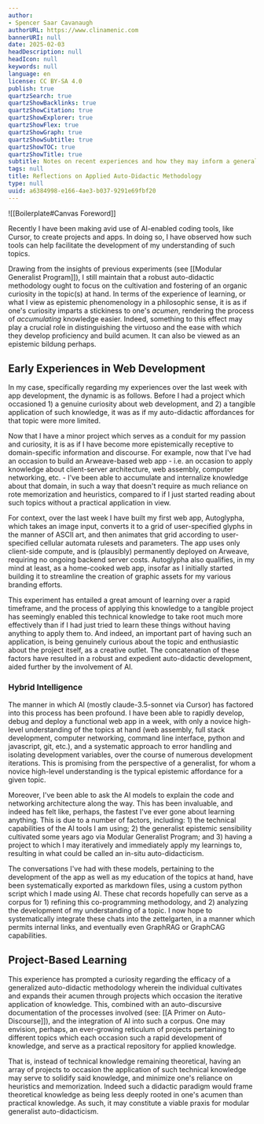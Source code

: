 ```yaml
---
author:
- Spencer Saar Cavanaugh
authorURL: https://www.clinamenic.com
bannerURI: null
date: 2025-02-03
headDescription: null
headIcon: null
keywords: null
language: en
license: CC BY-SA 4.0
publish: true
quartzSearch: true
quartzShowBacklinks: true
quartzShowCitation: true
quartzShowExplorer: true
quartzShowFlex: true
quartzShowGraph: true
quartzShowSubtitle: true
quartzShowTOC: true
quartzShowTitle: true
subtitle: Notes on recent experiences and how they may inform a generalized practice.
tags: null
title: Reflections on Applied Auto-Didactic Methodology
type: null
uuid: a6384998-e166-4ae3-b037-9291e69fbf20
---
```


![[Boilerplate#Canvas Foreword]]

Recently I have been making avid use of AI-enabled coding tools, like Cursor, to create projects and apps. In doing so, I have observed how such tools can help facilitate the development of my understanding of such topics. 

Drawing from the insights of previous experiments (see [[Modular Generalist Program]]), I still maintain that a robust auto-didactic methodology ought to focus on the cultivation and fostering of an organic curiosity in the topic(s) at hand. In terms of the experience of learning, or what I view as epistemic phenomenology in a philosophic sense, it is as if one's curiosity imparts a stickiness to one's *acumen*, rendering the process of *accumulating* knowledge easier. Indeed, something to this effect may play a crucial role in distinguishing the virtuoso and the ease with which they develop proficiency and build acumen. It can also be viewed as an epistemic bildung perhaps. 

## Early Experiences in Web Development

In my case, specifically regarding my experiences over the last week with app development, the dynamic is as follows. Before I had a project which occasioned 1) a genuine curiosity about web development, and 2) a tangible application of such knowledge, it was as if my auto-didactic affordances for that topic were more limited. 

Now that I have a minor project which serves as a conduit for my passion and curiosity, it is as if I have become more epistemically receptive to domain-specific information and discourse. For example, now that I've had an occasion to build an Arweave-based web app - i.e. an occasion to apply knowledge about client-server architecture, web assembly, computer networking, etc. - I've been able to accumulate and internalize knowledge about that domain, in such a way that doesn't require as much reliance on rote memorization and heuristics, compared to if I just started reading about such topics without a practical application in view. 

For context, over the last week I have built my first web app, Autoglypha, which takes an image input, converts it to a grid of user-specified glyphs in the manner of ASCII art, and then animates that grid according to user-specified cellular automata rulesets and parameters. The app uses only client-side compute, and is (plausibly) permanently deployed on Arweave, requiring no ongoing backend server costs. Autoglypha also qualifies, in my mind at least, as a home-cooked web app, insofar as I initially started building it to streamline the creation of graphic assets for my various branding efforts.  

This experiment has entailed a great amount of learning over a rapid timeframe, and the process of applying this knowledge to a tangible project has seemingly enabled this technical knowledge to take root much more effectively than if I had just tried to learn these things without having anything to apply them to. And indeed, an important part of having such an application, is being genuinely curious about the topic and enthusiastic about the project itself, as a creative outlet. The concatenation of these factors have resulted in a robust and expedient auto-didactic development, aided further by the involvement of AI.

### Hybrid Intelligence

The manner in which AI (mostly claude-3.5-sonnet via Cursor) has factored into this process has been profound. I have been able to rapidly develop, debug and deploy a functional web app in a week, with only a novice high-level understanding of the topics at hand (web assembly, full stack development, computer networking, command line interface, python and javascript, git, etc.), and a systematic approach to error handling and isolating development variables, over the course of numerous development iterations. This is promising from the perspective of a generalist, for whom a novice high-level understanding is the typical epistemic affordance for a given topic.

Moreover, I've been able to ask the AI models to explain the code and networking architecture along the way. This has been invaluable, and indeed has felt like, perhaps, the fastest I've ever gone about learning anything. This is due to a number of factors, including: 1) the technical capabilities of the AI tools I am using; 2) the generalist epistemic sensibility cultivated some years ago via Modular Generalist Program; and 3) having a project to which I may iteratively and immediately apply my learnings to, resulting in what could be called an in-situ auto-didacticism. 

The conversations I've had with these models, pertaining to the development of the app as well as my education of the topics at hand, have been systematically exported as markdown files, using a custom python script which I made using AI. These chat records hopefully can serve as a corpus for 1) refining this co-programming methodology, and 2) analyzing the development of my understanding of a topic. I now hope to systematically integrate these chats into the zettelgarten, in a manner which permits internal links, and eventually even GraphRAG or GraphCAG capabilities. 

## Project-Based Learning

This experience has prompted a curiosity regarding the efficacy of a generalized auto-didactic methodology wherein the individual cultivates and expands their acumen through projects which occasion the iterative application of knowledge. This, combined with an auto-discursive documentation of the processes involved (see: [[A Primer on Auto-Discourse]]), and the integration of AI into such a corpus. One may envision, perhaps, an ever-growing reticulum of projects pertaining to different topics which each occasion such a rapid development of knowledge, and serve as a practical repository for applied knowledge. 

That is, instead of technical knowledge remaining theoretical, having an array of projects to occasion the application of such technical knowledge may serve to solidify said knowledge, and minimize one's reliance on heuristics and memorization. Indeed such a didactic paradigm would frame theoretical knowledge as being less deeply rooted in one's acumen than practical knowledge. As such, it may constitute a viable praxis for modular generalist auto-didacticism.